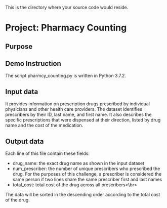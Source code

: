 This is the directory where your source code would reside.<br/>
# Project: Pharmacy Counting <br/>
## Purpose<br/>
## Demo Instruction<br/>
The script pharmcy_counting.py is written in Python 3.7.2.
## Input data<br/>
 It provides information on prescription drugs prescribed by individual physicians and other health care providers. The dataset identifies prescribers by their ID, last name, and first name. It also describes the specific prescriptions that were dispensed at their direction, listed by drug name and the cost of the medication.<br/>
## Output data<br/>
Each line of this file contain these fields:<br/>

* drug_name: the exact drug name as shown in the input dataset
* num_prescriber: the number of unique prescribers who prescribed the drug. For the purposes of this challenge, a prescriber is considered the same person if two lines share the same prescriber first and last names
* total_cost: total cost of the drug across all prescribers<\br>

The data will be sorted in the descending order according to the total cost of the drug.
